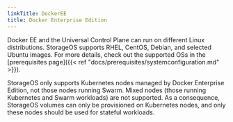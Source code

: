 ```yaml
---
linkTitle: DockerEE
title: Docker Enterprise Edition
---
```


Docker EE and the Universal Control Plane can run on different Linux
distributions. StorageOS supports RHEL, CentOS, Debian, and selected Ubuntu
images. For more details, check out the supported OSs in the
[prerequisites page]({{< ref "docs/prerequisites/systemconfiguration.md" >}}).

StorageOS only supports Kubernetes nodes managed by Docker Enterprise Edition,
not those nodes running Swarm. Mixed nodes (those running Kubernetes and Swarm
workloads) are not supported. As a consequence, StorageOS volumes can only be
provisioned on Kubernetes nodes, and only these nodes should be used for
stateful workloads.
